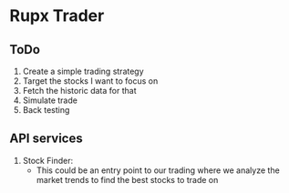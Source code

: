 # Rupx Trader

## ToDo

1. Create a simple trading strategy
2. Target the stocks I want to focus on
3. Fetch the historic data for that
4. Simulate trade
5. Back testing

## API services

1. Stock Finder:
   - This could be an entry point to our trading where we analyze the market trends to find the best stocks to trade on